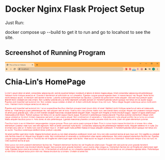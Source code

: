 # Docker Nginx Flask Project Setup

Just Run:

docker compose up --build to get it to run and go to locahost to see the site.

## Screenshot of Running Program

![Running Program](screenshots/0211WebPage.png)